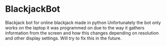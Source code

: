 # BlackjackBot
Blackjack bot for online blackjack made in python
Unfortunately the bot only works on the laptop it was programmed on 
due to the way it gathers information from the screen and how this changes depending on resolution and other display settings. Will try to fix this in the future.

